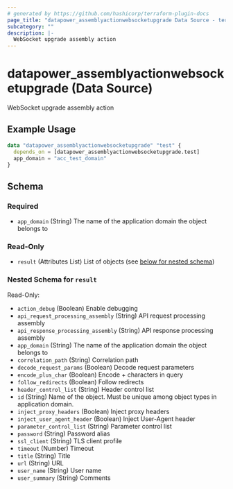 ```yaml
---
# generated by https://github.com/hashicorp/terraform-plugin-docs
page_title: "datapower_assemblyactionwebsocketupgrade Data Source - terraform-provider-datapower"
subcategory: ""
description: |-
  WebSocket upgrade assembly action
---
```


# datapower_assemblyactionwebsocketupgrade (Data Source)

WebSocket upgrade assembly action

## Example Usage

```terraform
data "datapower_assemblyactionwebsocketupgrade" "test" {
  depends_on = [datapower_assemblyactionwebsocketupgrade.test]
  app_domain = "acc_test_domain"
}
```

<!-- schema generated by tfplugindocs -->
## Schema

### Required

- `app_domain` (String) The name of the application domain the object belongs to

### Read-Only

- `result` (Attributes List) List of objects (see [below for nested schema](#nestedatt--result))

<a id="nestedatt--result"></a>
### Nested Schema for `result`

Read-Only:

- `action_debug` (Boolean) Enable debugging
- `api_request_processing_assembly` (String) API request processing assembly
- `api_response_processing_assembly` (String) API response processing assembly
- `app_domain` (String) The name of the application domain the object belongs to
- `correlation_path` (String) Correlation path
- `decode_request_params` (Boolean) Decode request parameters
- `encode_plus_char` (Boolean) Encode + characters in query
- `follow_redirects` (Boolean) Follow redirects
- `header_control_list` (String) Header control list
- `id` (String) Name of the object. Must be unique among object types in application domain.
- `inject_proxy_headers` (Boolean) Inject proxy headers
- `inject_user_agent_header` (Boolean) Inject User-Agent header
- `parameter_control_list` (String) Parameter control list
- `password` (String) Password alias
- `ssl_client` (String) TLS client profile
- `timeout` (Number) Timeout
- `title` (String) Title
- `url` (String) URL
- `user_name` (String) User name
- `user_summary` (String) Comments
